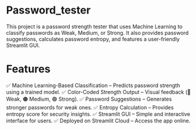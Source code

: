 # Password_tester
This project is a password strength tester that uses Machine Learning to classify passwords as Weak, Medium, or Strong. It also provides password suggestions, calculates password entropy, and features a user-friendly Streamlit GUI.
 # Features
✅ Machine Learning-Based Classification – Predicts password strength using a trained model.
✅ Color-Coded Strength Output – Visual feedback (🔴 Weak, 🟠 Medium, 🟢 Strong).
✅ Password Suggestions – Generates stronger passwords for weak ones.
✅ Entropy Calculation – Provides entropy score for security insights.
✅ Streamlit GUI – Simple and interactive interface for users.
✅ Deployed on Streamlit Cloud – Access the app online.
